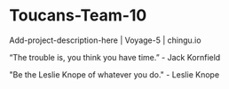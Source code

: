 # Toucans-Team-10
Add-project-description-here | Voyage-5 | chingu.io

“The trouble is, you think you have time.” - Jack Kornfield

"Be the Leslie Knope of whatever you do." - Leslie Knope
